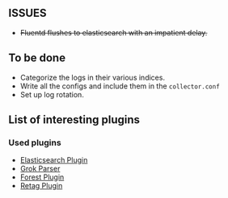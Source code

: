 ## ISSUES
- ~~Fluentd flushes to elasticsearch with an impatient delay.~~

## To be done
- Categorize the logs in their various indices.
- Write all the configs and include them in the `collector.conf`
- Set up log rotation.

## List of interesting plugins



### Used plugins
- [Elasticsearch Plugin](https://github.com/uken/fluent-plugin-elasticsearch)
- [Grok Parser](https://github.com/kiyoto/fluent-plugin-grok-parser)
- [Forest Plugin](https://github.com/tagomoris/fluent-plugin-forest)
- [Retag Plugin](https://github.com/algas/fluent-plugin-retag)
